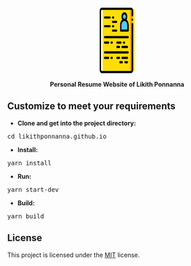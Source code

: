 <p align="center">
    <img src="/assets/icons/resume.svg" width="100" height="150">
</p>
<p align="center">
    <b>Personal Resume Website of Likith Ponnanna</b>
</p>

## Customize to meet your requirements

- **Clone and get into the project directory:**

<pre>cd likithponnanna.github.io</pre>

- **Install:**

<pre>yarn install</pre>

- **Run:**

<pre>yarn start-dev</pre>

- **Build:**

<pre>yarn build</pre>

## License

This project is licensed under the [MIT](LICENSE) license.
